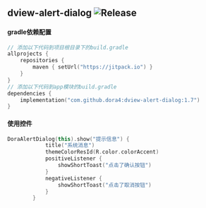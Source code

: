 dview-alert-dialog
![Release](https://jitpack.io/v/dora4/dview-alert-dialog.svg)
--------------------------------

#### gradle依赖配置

```kotlin
// 添加以下代码到项目根目录下的build.gradle
allprojects {
    repositories {
        maven { setUrl("https://jitpack.io") }
    }
}
// 添加以下代码到app模块的build.gradle
dependencies {
    implementation("com.github.dora4:dview-alert-dialog:1.7")
}
```
#### 使用控件
```kotlin
DoraAlertDialog(this).show("提示信息") {
            title("系统消息")
            themeColorResId(R.color.colorAccent)
            positiveListener {
                showShortToast("点击了确认按钮")
            }
            negativeListener {
                showShortToast("点击了取消按钮")
            }
        }

```
